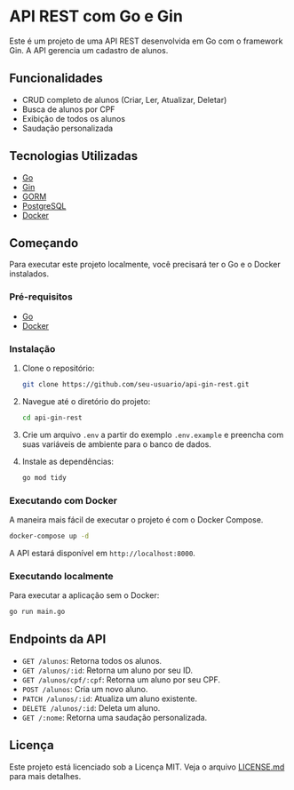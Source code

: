 # API REST com Go e Gin

Este é um projeto de uma API REST desenvolvida em Go com o framework Gin. A API gerencia um cadastro de alunos.

## Funcionalidades

- CRUD completo de alunos (Criar, Ler, Atualizar, Deletar)
- Busca de alunos por CPF
- Exibição de todos os alunos
- Saudação personalizada

## Tecnologias Utilizadas

- [Go](https://golang.org/)
- [Gin](https://github.com/gin-gonic/gin)
- [GORM](https://gorm.io/)
- [PostgreSQL](https://www.postgresql.org/)
- [Docker](https://www.docker.com/)

## Começando

Para executar este projeto localmente, você precisará ter o Go e o Docker instalados.

### Pré-requisitos

- [Go](https://golang.org/doc/install)
- [Docker](https://docs.docker.com/get-docker/)

### Instalação

1.  Clone o repositório:
    ```sh
    git clone https://github.com/seu-usuario/api-gin-rest.git
    ```
2.  Navegue até o diretório do projeto:
    ```sh
    cd api-gin-rest
    ```
3.  Crie um arquivo `.env` a partir do exemplo `.env.example` e preencha com suas variáveis de ambiente para o banco de dados.

4.  Instale as dependências:
    ```sh
    go mod tidy
    ```

### Executando com Docker

A maneira mais fácil de executar o projeto é com o Docker Compose.

```sh
docker-compose up -d
```

A API estará disponível em `http://localhost:8000`.

### Executando localmente

Para executar a aplicação sem o Docker:

```sh
go run main.go
```

## Endpoints da API

- `GET /alunos`: Retorna todos os alunos.
- `GET /alunos/:id`: Retorna um aluno por seu ID.
- `GET /alunos/cpf/:cpf`: Retorna um aluno por seu CPF.
- `POST /alunos`: Cria um novo aluno.
- `PATCH /alunos/:id`: Atualiza um aluno existente.
- `DELETE /alunos/:id`: Deleta um aluno.
- `GET /:nome`: Retorna uma saudação personalizada.

## Licença

Este projeto está licenciado sob a Licença MIT. Veja o arquivo [LICENSE.md](LICENSE.md) para mais detalhes.
